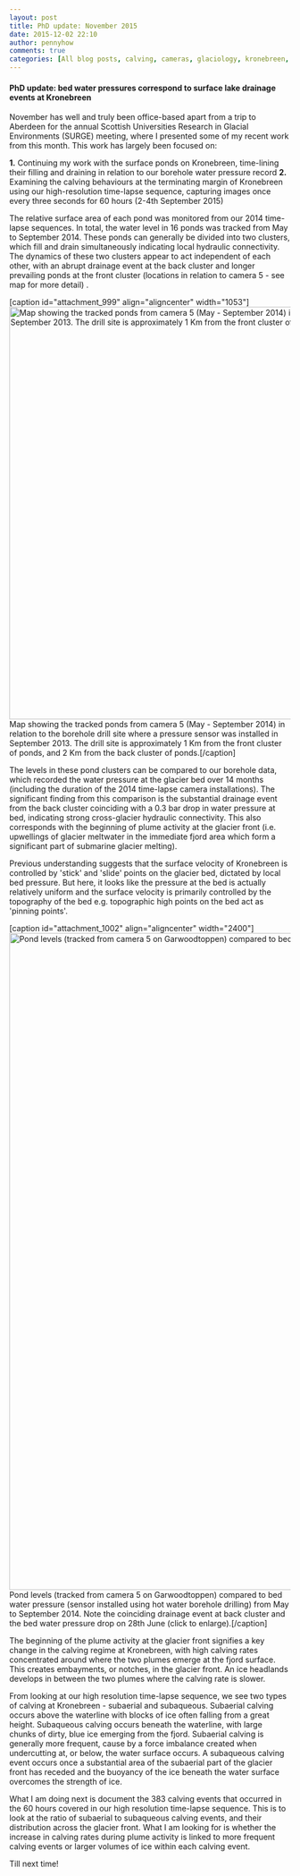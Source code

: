 ```yaml
---
layout: post
title: PhD update: November 2015
date: 2015-12-02 22:10
author: pennyhow
comments: true
categories: [All blog posts, calving, cameras, glaciology, kronebreen, PhD update, research, Svalbard, time-lapse]
---
```

<h4>PhD update: bed water pressures correspond to surface lake drainage events at Kronebreen</h4>

November has well and truly been office-based apart from a trip to Aberdeen for the annual Scottish Universities Research in Glacial Environments (SURGE) meeting, where I presented some of my recent work from this month. This work has largely been focused on:

<b>1.</b> Continuing my work with the surface ponds on Kronebreen, time-lining their filling and draining in relation to our borehole water pressure record
<b>2.</b> Examining the calving behaviours at the terminating margin of Kronebreen using our high-resolution time-lapse sequence, capturing images once every three seconds for 60 hours (2-4th September 2015)

The relative surface area of each pond was monitored from our 2014 time-lapse sequences. In total, the water level in 16 ponds was tracked from May to September 2014. These ponds can generally be divided into two clusters, which fill and drain simultaneously indicating local hydraulic connectivity. The dynamics of these two clusters appear to act independent of each other, with an abrupt drainage event at the back cluster and longer prevailing ponds at the front cluster (locations in relation to camera 5 - see map for more detail) .

[caption id="attachment_999" align="aligncenter" width="1053"]<a href="https://pennyhow.files.wordpress.com/2015/12/ponds_drillsite_map.jpg" target="blank"><img class="alignnone size-full wp-image-999" src="https://pennyhow.files.wordpress.com/2015/12/ponds_drillsite_map.jpg" alt="Map showing the tracked ponds from camera 5 (May - September 2014) in relation to the borehole drill site where a pressure sensor was installed in September 2013. The drill site is approximately 1 Km from the front cluster of ponds, and 2 Km from the back cluster of ponds" width="1053" height="738" /></a> Map showing the tracked ponds from camera 5 (May - September 2014) in relation to the borehole drill site where a pressure sensor was installed in September 2013. The drill site is approximately 1 Km from the front cluster of ponds, and 2 Km from the back cluster of ponds.[/caption]

The levels in these pond clusters can be compared to our borehole data, which recorded the water pressure at the glacier bed over 14 months (including the duration of the 2014 time-lapse camera installations). The significant finding from this comparison is the substantial drainage event from the back cluster coinciding with a 0.3 bar drop in water pressure at bed, indicating strong cross-glacier hydraulic connectivity. This also corresponds with the beginning of plume activity at the glacier front (i.e. upwellings of glacier meltwater in the immediate fjord area which form a significant part of submarine glacier melting).

Previous understanding suggests that the surface velocity of Kronebreen is controlled by 'stick' and 'slide' points on the glacier bed, dictated by local bed pressure. But here, it looks like the pressure at the bed is actually relatively uniform and the surface velocity is primarily controlled by the topography of the bed e.g. topographic high points on the bed act as 'pinning points'.

[caption id="attachment_1002" align="aligncenter" width="2400"]<a href="https://pennyhow.files.wordpress.com/2015/12/ponds_press_graph21.jpeg" target="blank"><img class="alignnone size-full wp-image-1002" src="https://pennyhow.files.wordpress.com/2015/12/ponds_press_graph21.jpeg" alt="Pond levels (tracked from camera 5 on Garwoodtoppen) compared to bed water pressure (sensor installed using hot water borehole drilling) from May to September 2014. Note the coinciding drainage event at back cluster and the bed water pressure drop on 28th June." width="2400" height="1175" /></a> Pond levels (tracked from camera 5 on Garwoodtoppen) compared to bed water pressure (sensor installed using hot water borehole drilling) from May to September 2014. Note the coinciding drainage event at back cluster and the bed water pressure drop on 28th June (click to enlarge).[/caption]

The beginning of the plume activity at the glacier front signifies a key change in the calving regime at Kronebreen, with high calving rates concentrated around where the two plumes emerge at the fjord surface. This creates embayments, or notches, in the glacier front. An ice headlands develops in between the two plumes where the calving rate is slower.

From looking at our high resolution time-lapse sequence, we see two types of calving at Kronebreen - subaerial and subaqueous. Subaerial calving occurs above the waterline with blocks of ice often falling from a great height. Subaqueous calving occurs beneath the waterline, with large chunks of dirty, blue ice emerging from the fjord. Subaerial calving is generally more frequent, cause by a force imbalance created when undercutting at, or below, the water surface occurs. A subaqueous calving event occurs once a substantial area of the subaerial part of the glacier front has receded and the buoyancy of the ice beneath the water surface overcomes the strength of ice.

What I am doing next is document the 383 calving events that occurred in the 60 hours covered in our high resolution time-lapse sequence. This is to look at the ratio of subaerial to subaqueous calving events, and their distribution across the glacier front. What I am looking for is whether the increase in calving rates during plume activity is linked to more frequent calving events or larger volumes of ice within each calving event.

Till next time!

&nbsp;
